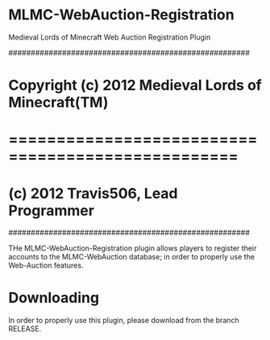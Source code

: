 MLMC-WebAuction-Registration
============================

Medieval Lords of Minecraft Web Auction Registration Plugin

######################################################
# Copyright (c) 2012 Medieval Lords of Minecraft(TM) #
# ================================================== #
# (c) 2012 Travis506, Lead Programmer                #
######################################################

THe MLMC-WebAuction-Registration plugin allows players to register their accounts to the MLMC-WebAuction database;
in order to properly use the Web-Auction features.

# Downloading
In order to properly use this plugin, please download from the branch RELEASE.